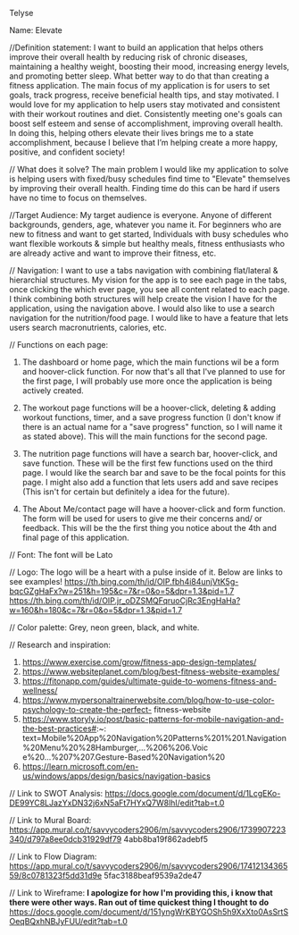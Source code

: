 Telyse

Name: Elevate

//Definition statement:
I want to build an application that helps others improve their overall health by reducing
risk of chronic diseases, maintaining a healthy weight, boosting their mood, increasing energy
levels, and promoting better sleep. What better way to do that than creating a fitness application.
The main focus of my application is for users to set goals, track progress, receive beneficial
health tips, and stay motivated. I would love for my application to help users stay motivated and
consistent with their workout routines and diet. Consistently meeting one's goals can boost self
esteem and sense of accomplishment, improving overall health. In doing this, helping others elevate
their lives brings me to a state accomplishment, because I believe that I’m helping create a more
happy, positive, and confident society!

// What does it solve?
The main problem I would like my application to solve is helping users with fixed/busy schedules find
time to "Elevate" themselves by improving their overall health. Finding time do this can be hard if
users have no time to focus on themselves.

//Target Audience:
My target audience is everyone. Anyone of different backgrounds, genders, age, whatever you name it.
For  beginners who are new to fitness and want to get started, Individuals with busy schedules
who want flexible workouts & simple but healthy meals,  fitness enthusiasts who are already active
and want to improve their fitness, etc.

// Navigation:
I want to use a tabs navigation with combining flat/lateral & hierarchial structures. My vision
for the app is to see each page in the tabs, once clicking the which ever page, you see all
content related to each page. I think combining both structures will help create the vision I have
for the application, using the navigation above. I would also like to use a search navigation for
the nutrition/food page. I would like to have a feature that lets users search macronutrients,
calories, etc.

// Functions on each page:
1. The dashboard or home page, which the main functions wil be a form and hoover-click function. For
now that's all that I've planned to use for the first page, I will probably use more once the
application is being actively created.

2. The workout page functions will be a hoover-click, deleting & adding workout functions, timer, and
a save progress function (I don't know if there is an actual name for a "save progress" function,
so I will name it as stated above). This will the main functions for the second page.

3. The nutrition page functions will have a search bar, hoover-click, and save function. These
will be the first few functions used on the third page. I would like the search bar and save
to be the focal points for this page. I might also add a function that lets users add and save recipes
(This isn't for certain but definitely a idea for the future).

4. The About Me/contact page will have a hoover-click and form function. The form will be used for users
to give me their concerns and/ or feedback. This will be the the first thing you notice about the
4th and final page of this application.

// Font:
The font will be Lato

// Logo:
The logo will be a heart with a pulse inside of it. Below are links to see examples!
https://th.bing.com/th/id/OIP.fbh4i84unjVtK5g-bqcGZgHaFx?w=251&h=195&c=7&r=0&o=5&dpr=1.3&pid=1.7
https://th.bing.com/th/id/OIP.jr_oDZSMQFqruoCjRc3EngHaHa?w=160&h=180&c=7&r=0&o=5&dpr=1.3&pid=1.7

// Color palette:
Grey, neon green, black, and white.

// Research and inspiration:
1. https://www.exercise.com/grow/fitness-app-design-templates/
2. https://www.websiteplanet.com/blog/best-fitness-website-examples/
3. https://fitonapp.com/guides/ultimate-guide-to-womens-fitness-and-wellness/
4. https://www.mypersonaltrainerwebsite.com/blog/how-to-use-color-psychology-to-create-the-perfect-
fitness-website
5. https://www.storyly.io/post/basic-patterns-for-mobile-navigation-and-the-best-practices#:~:
text=Mobile%20App%20Navigation%20Patterns%201%201.Navigation%20Menu%20%28Hamburger,...%206%206.Voic
e%20...%207%207.Gesture-Based%20Navigation%20
6. https://learn.microsoft.com/en-us/windows/apps/design/basics/navigation-basics

// Link to SWOT Analysis:
https://docs.google.com/document/d/1LcgEKo-DE99YC8LJazYxDN32j6xN5aFt7HYxQ7W8lhI/edit?tab=t.0


// Link to Mural Board:
https://app.mural.co/t/savvycoders2906/m/savvycoders2906/1739907223340/d797a8ee0dcb31929df79
4abb8ba19f862adebf5

// Link to Flow Diagram:
https://app.mural.co/t/savvycoders2906/m/savvycoders2906/1741213436559/8c0781323f5dd31d9e
5fac3188beaf9539a2de47

// Link to Wireframe:
**I apologize for how I'm providing this, i know that there were other ways. Ran out of time quickest
thing I thought to do**
https://docs.google.com/document/d/151yngWrKBYGOSh5h9XxXto0AsSrtSOeqBQxhNBJyFUU/edit?tab=t.0
